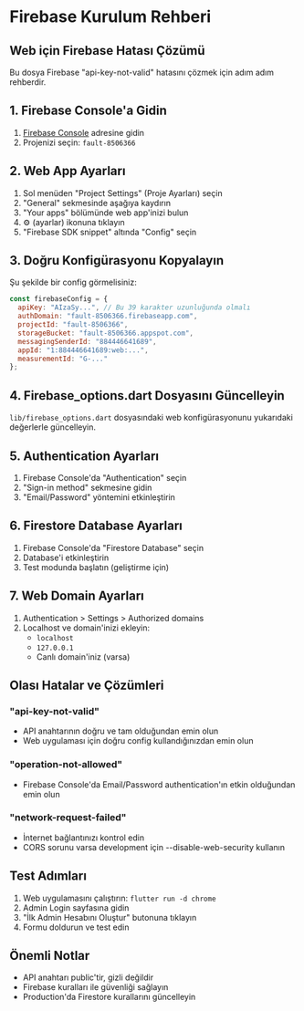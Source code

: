 # Firebase Kurulum Rehberi

## Web için Firebase Hatası Çözümü

Bu dosya Firebase "api-key-not-valid" hatasını çözmek için adım adım rehberdir.

## 1. Firebase Console'a Gidin

1. [Firebase Console](https://console.firebase.google.com/) adresine gidin
2. Projenizi seçin: `fault-8506366`

## 2. Web App Ayarları

1. Sol menüden "Project Settings" (Proje Ayarları) seçin
2. "General" sekmesinde aşağıya kaydırın
3. "Your apps" bölümünde web app'inizi bulun
4. ⚙️ (ayarlar) ikonuna tıklayın
5. "Firebase SDK snippet" altında "Config" seçin

## 3. Doğru Konfigürasyonu Kopyalayın

Şu şekilde bir config görmelisiniz:

```javascript
const firebaseConfig = {
  apiKey: "AIzaSy...", // Bu 39 karakter uzunluğunda olmalı
  authDomain: "fault-8506366.firebaseapp.com",
  projectId: "fault-8506366",
  storageBucket: "fault-8506366.appspot.com",
  messagingSenderId: "884446641689",
  appId: "1:884446641689:web:...",
  measurementId: "G-..."
};
```

## 4. Firebase_options.dart Dosyasını Güncelleyin

`lib/firebase_options.dart` dosyasındaki web konfigürasyonunu yukarıdaki değerlerle güncelleyin.

## 5. Authentication Ayarları

1. Firebase Console'da "Authentication" seçin
2. "Sign-in method" sekmesine gidin
3. "Email/Password" yöntemini etkinleştirin

## 6. Firestore Database Ayarları

1. Firebase Console'da "Firestore Database" seçin
2. Database'i etkinleştirin
3. Test modunda başlatın (geliştirme için)

## 7. Web Domain Ayarları

1. Authentication > Settings > Authorized domains
2. Localhost ve domain'inizi ekleyin:
   - `localhost`
   - `127.0.0.1`
   - Canlı domain'iniz (varsa)

## Olası Hatalar ve Çözümleri

### "api-key-not-valid"
- API anahtarının doğru ve tam olduğundan emin olun
- Web uygulaması için doğru config kullandığınızdan emin olun

### "operation-not-allowed"
- Firebase Console'da Email/Password authentication'ın etkin olduğundan emin olun

### "network-request-failed"
- İnternet bağlantınızı kontrol edin
- CORS sorunu varsa development için --disable-web-security kullanın

## Test Adımları

1. Web uygulamasını çalıştırın: `flutter run -d chrome`
2. Admin Login sayfasına gidin
3. "İlk Admin Hesabını Oluştur" butonuna tıklayın
4. Formu doldurun ve test edin

## Önemli Notlar

- API anahtarı public'tir, gizli değildir
- Firebase kuralları ile güvenliği sağlayın
- Production'da Firestore kurallarını güncelleyin
